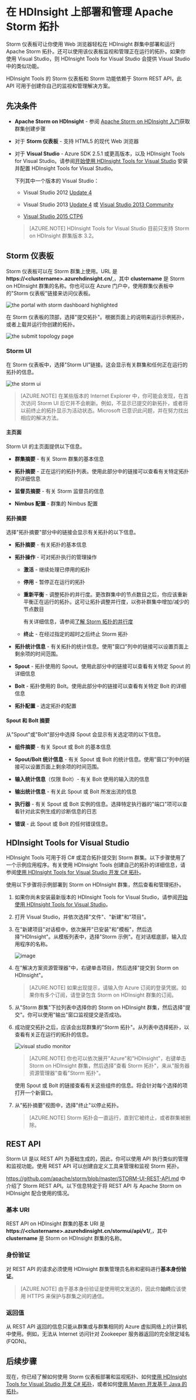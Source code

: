 <properties 
   pageTitle="在 HDInsight 上部署和管理 Storm 拓扑 | Azure" 
   description="了解如何使用 Apache Storm on HDInsight 随附的 Storm 仪表板部署、监视和管理 Storm 拓扑。" 
   services="hdinsight" 
   documentationCenter="" 
   authors="Blackmist" 
   manager="paulettm" 
   editor="cgronlun"/>
<tags ms.service="hdinsight"
    ms.date="03/27/2015"
    wacn.date="04/15/2015"
    />



# 在 HDInsight 上部署和管理 Apache Storm 拓扑

Storm 仪表板可让你使用 Web 浏览器轻松在 HDInsight 群集中部署和运行 Apache Storm 拓扑。还可以使用该仪表板监视和管理正在运行的拓扑。如果你使用 Visual Studio，则 HDInsight Tools for Visual Studio 会提供 Visual Studio 中的类似功能。

HDInsight Tools 的 Storm 仪表板和 Storm 功能依赖于 Storm REST API，此 API 可用于创建你自己的监视和管理解决方案。

## 先决条件

* **Apache Storm on HDInsight** - 参阅 <a href="/documentation/articles/hdinsight-storm-getting-started/" target="_blank">Apache Storm on HDInsight 入门</a>获取群集创建步骤

* 对于 **Storm 仪表板** - 支持 HTML5 的现代 Web 浏览器

* 对于 **Visual Studio** - Azure SDK 2.5.1 或更高版本，以及 HDInsight Tools for Visual Studio。请参阅<a href="/documentation/articles/hdinsight-hadoop-visual-studio-tools-getting-started/" target="_blank">开始使用 HDInsight Tools for Visual Studio</a> 安装并配置 HDInsight Tools for Visual Studio。

	下列其中一个版本的 Visual Studio：

	* Visual Studio 2012 <a href="http://www.microsoft.com/zh-CN/download/details.aspx?id=39305" target="_blank">Update 4</a>

	* Visual Studio 2013 <a href="http://www.microsoft.com/zh-CN/download/details.aspx?id=44921" target="_blank">Update 4</a> 或 <a href="http://download.microsoft.com/download/7/1/B/71BA74D8-B9A0-4E6C-9159-A8335D54437E/vs_community.exe" target="_blank">Visual Studio 2013 Community</a>

	* <a href="http://visualstudio.com/downloads/visual-studio-2015-ctp-vs" target="_blank">Visual Studio 2015 CTP6</a>

	> [AZURE.NOTE] HDInsight Tools for Visual Studio 目前只支持 Storm on HDInsight 群集版本 3.2。

## Storm 仪表板

Storm 仪表板可以在 Storm 群集上使用。URL 是 **https://&lt;clustername>.azurehdinsight.cn/**,，其中 **clustername** 是 Storm on HDInsight 群集的名称。你也可以在 Azure 门户中，使用群集仪表板中的"Storm 仪表板"链接来访问仪表板。

![the portal with storm dashboard highlighted][hdinsight-dashboard]

在 Storm 仪表板的顶部，选择"提交拓扑"。根据页面上的说明来运行示例拓扑，或者上载并运行你创建的拓扑。

![the submit topology page][storm-dashboard-submit]

### Storm UI

在 Storm 仪表板中，选择"Storm UI"链接。这会显示有关群集和任何正在运行的拓扑的信息。

![the storm ui][storm-dashboard-ui] 

> [AZURE.NOTE] 在某些版本的 Internet Explorer 中，你可能会发现，在首次访问 Storm UI 后它并不会刷新。例如，不显示已提交的新拓扑，或者将以前终止的拓扑显示为活动状态。Microsoft 已意识此问题，并在努力找出相应的解决方法。

#### 主页面

Storm UI 的主页面提供以下信息。

* **群集摘要** - 有关 Storm 群集的基本信息

* **拓扑摘要** - 正在运行的拓扑列表。使用此部分中的链接可以查看有关特定拓扑的详细信息

* **监督员摘要** - 有关 Storm 监督员的信息

* **Nimbus 配置** - 群集的 Nimbus 配置

#### 拓扑摘要

选择"拓扑摘要"部分中的链接会显示有关拓扑的以下信息。

* **拓扑摘要** - 有关拓扑的基本信息

* **拓扑操作** - 可对拓扑执行的管理操作

	* **激活** - 继续处理已停用的拓扑
	
	* **停用** - 暂停正在运行的拓扑
	
	* **重新平衡** - 调整拓扑的并行度。更改群集中的节点数目之后，你应该重新平衡正在运行的拓扑。这可让拓扑调整并行度，以弥补群集中增加/减少的节点数目
	
		有关详细信息，请参阅<a href="http://storm.apache.org/documentation/Understanding-the-parallelism-of-a-Storm-topology.html" target="_blank">了解 Storm 拓扑的并行度</a>
	
	* **终止** - 在经过指定的超时之后终止 Storm 拓扑

* **拓扑统计信息** - 有关拓扑的统计信息。使用"窗口"列中的链接可以设置页面上剩余项的时间范围。

* **Spout** - 拓扑使用的 Spout。使用此部分中的链接可以查看有关特定 Spout 的详细信息

* **Bolt** - 拓扑使用的 Bolt。使用此部分中的链接可以查看有关特定 Bolt 的详细信息

* **拓扑配置** - 选定拓扑的配置

#### Spout 和 Bolt 摘要

从"Spout"或"Bolt"部分中选择 Spout 会显示有关选定项的以下信息。

* **组件摘要** - 有关 Spout 或 Bolt 的基本信息

* **Spout/Bolt 统计信息** - 有关 Spout 或 Bolt 的统计信息。使用"窗口"列中的链接可以设置页面上剩余项的时间范围。

* **输入统计信息**（仅限 Bolt）- 有关 Bolt 使用的输入流的信息

* **输出统计信息** - 有关此 Spout 或 Bolt 所发出流的信息

* **执行器** - 有关 Spout 或 Bolt 实例的信息。选择特定执行器的"端口"项可以查看针对此实例生成的诊断信息的日志

* **错误** - 此 Spout 或 Bolt 的任何错误信息。

## HDInsight Tools for Visual Studio

HDInsight Tools 可用于将 C# 或混合拓扑提交到 Storm 群集。以下步骤使用了一个示例应用程序。有关使用 HDInsight Tools 创建自己的拓扑的详细信息，请参阅[使用 HDInsight Tools for Visual Studio 开发 C# 拓扑](/documentation/articles/hdinsight-storm-develop-csharp-visual-studio-topology)。

使用以下步骤将示例部署到 Storm on HDInsight 群集，然后查看和管理拓扑。

1. 如果你尚未安装最新版本的 HDInsight Tools for Visual Studio，请参阅<a href="/documentation/articles/hdinsight-hadoop-visual-studio-tools-getting-started/" target="_blank">开始使用 HDInsight Tools for Visual Studio</a>。

2. 打开 Visual Studio，并依次选择"文件"、"新建"和"项目"。

3. 在"新建项目"对话框中，依次展开"已安装"和"模板"，然后选择"HDInsight"。从模板列表中，选择"Storm 示例"。在对话框底部，输入应用程序的名称。

	![image](./media/hdinsight-storm-deploy-monitor/sample.png)

1. 在"解决方案资源管理器"中，右键单击项目，然后选择"提交到 Storm on HDInsight"。

	> [AZURE.NOTE] 如果出现提示，请输入你 Azure 订阅的登录凭据。如果你有多个订阅，请登录包含 Storm on HDInsight 群集的订阅。

2. 从"Storm 群集"下拉列表中选择你的 Storm on HDInsight 群集，然后选择"提交"。你可以使用"输出"窗口监视提交是否成功。

3. 成功提交拓扑之后，应该会出现群集的"Storm 拓扑"。从列表中选择拓扑，以查看有关正在运行的拓扑的信息。

	![visual studio monitor](./media/hdinsight-storm-deploy-monitor/vsmonitor.png)

	> [AZURE.NOTE] 你也可以依次展开"Azure"和"HDInsight"，右键单击 Storm on HDInsight 群集，然后选择"查看 Storm 拓扑"，来从"服务器资源管理器"查看"Storm 拓扑"。

	使用 Spout 或 Bolt 的链接查看有关这些组件的信息。将会针对每个选择的项打开一个新窗口。

4. 从"拓扑摘要"视图中，选择"终止"以停止拓扑。

	> [AZURE.NOTE] Storm 拓扑会一直运行，直到它被终止，或者群集被删除。

## REST API

Storm UI 是以 REST API 为基础生成的，因此，你可以使用 API 执行类似的管理和监视功能。使用 REST API 可以创建自定义工具来管理和监视 Storm 拓扑。

<a href="https://github.com/apache/storm/blob/master/STORM-UI-REST-API.md" target="_base">https://github.com/apache/storm/blob/master/STORM-UI-REST-API.md</a> 中介绍了 Storm REST API。以下信息特定于将 REST API 与 Apache Storm on HDInsight 配合使用的情况。

### 基本 URI

REST API on HDInsight 群集的基本 URI 是 **https://&lt;clustername>.azurehdinsight.cn/stormui/api/v1/**,，其中 **clustername** 是 Storm on HDInsight 群集的名称。

### 身份验证

对 REST API 的请求必须使用 HDInsight 群集管理员名称和密码进行**基本身份验证**。 

> [AZURE.NOTE] 由于基本身份验证是使用明文发送的，因此你**始终**应该使用 HTTPS 来保护与群集之间的通信。

### 返回值

从 REST API 返回的信息只能从群集或与群集相同的 Azure 虚拟网络上的计算机中使用。例如，无法从 Internet 访问针对 Zookeeper 服务器返回的完全限定域名 (FQDN)。

## 后续步骤

现在，你已经了解如何使用 Storm 仪表板部署和监视拓扑、如何[使用 HDInsight Tools for Visual Studio 开发 C# 拓扑](/documentation/articles/hdinsight-storm-develop-csharp-visual-studio-topology)，或者如何[使用 Maven 开发基于 Java 的拓扑](/documentation/articles/hdinsight-storm-develop-java-topology)。


[hdinsight-dashboard]: ./media/hdinsight-storm-deploy-monitor/dashboard-link.png
[storm-dashboard-submit]: ./media/hdinsight-storm-deploy-monitor/submit.png
[storm-dashboard-ui]: ./media/hdinsight-storm-deploy-monitor/storm-ui-summary.png

<!--HONumber=50-->